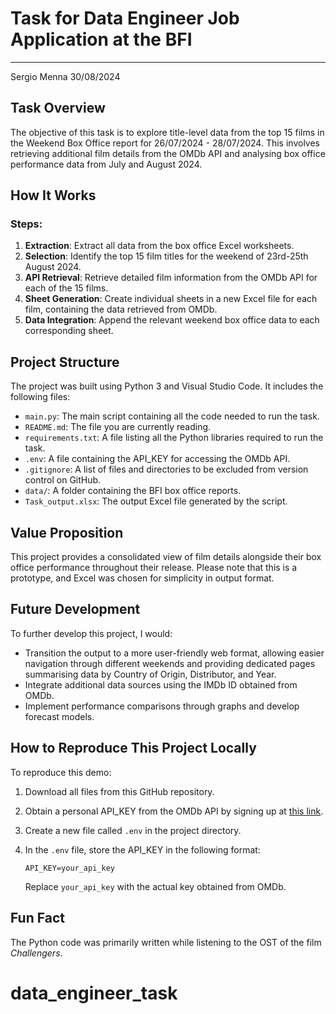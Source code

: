 # Task for Data Engineer Job Application at the BFI
---
Sergio Menna 30/08/2024

## Task Overview

The objective of this task is to explore title-level data from the top 15 films in the Weekend Box Office report for 26/07/2024 - 28/07/2024. This involves retrieving additional film details from the OMDb API and analysing box office performance data from July and August 2024.

## How It Works

### Steps:

1. **Extraction**: Extract all data from the box office Excel worksheets.
2. **Selection**: Identify the top 15 film titles for the weekend of 23rd-25th August 2024.
3. **API Retrieval**: Retrieve detailed film information from the OMDb API for each of the 15 films.
4. **Sheet Generation**: Create individual sheets in a new Excel file for each film, containing the data retrieved from OMDb.
5. **Data Integration**: Append the relevant weekend box office data to each corresponding sheet.

## Project Structure

The project was built using Python 3 and Visual Studio Code. It includes the following files:

- `main.py`: The main script containing all the code needed to run the task.
- `README.md`: The file you are currently reading.
- `requirements.txt`: A file listing all the Python libraries required to run the task.
- `.env`: A file containing the API_KEY for accessing the OMDb API.
- `.gitignore`: A list of files and directories to be excluded from version control on GitHub.
- `data/`: A folder containing the BFI box office reports.
- `Task_output.xlsx`: The output Excel file generated by the script.

## Value Proposition

This project provides a consolidated view of film details alongside their box office performance throughout their release. Please note that this is a prototype, and Excel was chosen for simplicity in output format.

## Future Development

To further develop this project, I would:

- Transition the output to a more user-friendly web format, allowing easier navigation through different weekends and providing dedicated pages summarising data by Country of Origin, Distributor, and Year.
- Integrate additional data sources using the IMDb ID obtained from OMDb.
- Implement performance comparisons through graphs and develop forecast models.

## How to Reproduce This Project Locally

To reproduce this demo:

1. Download all files from this GitHub repository.
2. Obtain a personal API_KEY from the OMDb API by signing up at [this link](https://www.omdbapi.com/apikey.aspx).
3. Create a new file called `.env` in the project directory.
4. In the `.env` file, store the API_KEY in the following format:

    ```
    API_KEY=your_api_key
    ```

   Replace `your_api_key` with the actual key obtained from OMDb.

## Fun Fact

The Python code was primarily written while listening to the OST of the film *Challengers*.
# data_engineer_task
